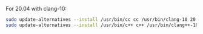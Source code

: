 For 20.04 with clang-10:

```bash
sudo update-alternatives --install /usr/bin/cc cc /usr/bin/clang-10 20
sudo update-alternatives --install /usr/bin/c++ c++ /usr/bin/clang++-10 20
```
